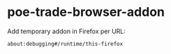 # poe-trade-browser-addon

Add temporary addon in Firefox per URL:
```
about:debugging#/runtime/this-firefox
```
